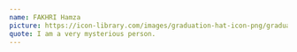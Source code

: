 ```yaml
---
name: FAKHRI Hamza
picture: https://icon-library.com/images/graduation-hat-icon-png/graduation-hat-icon-png-29.jpg
quote: I am a very mysterious person.
---
```

